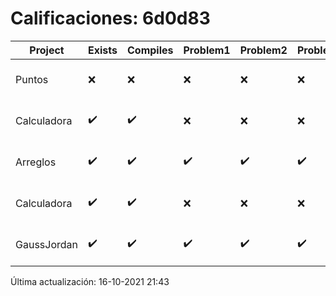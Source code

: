 # Calificaciones: 6d0d83
|Project|Exists|Compiles|Problem1|Problem2|Problem3|Extra|CommitHash|CommitDate|CheckDate|Comments|DueDate|Grade|
|-|-|-|-|-|-|-|-|-|-|-|-|-|
|Puntos|❌|❌|❌|❌|❌|❌|NA|NA|16-10-2021 21:43:22|No se encontró el archivo en PracticasComputacionI/Puntos/Punto.cpp|15-10-2021 21:00:00|5.0|
|Calculadora|✔️|✔️|❌|❌|❌|✔️|6e9bc66ccf8ee58d184c36e9971564756d0cebee|24-09-2021 18:00:14|24-09-2021 19:40:23|Revisa la operación suma-No implementaste operaciones con números flotantes-Revisa la operación división|17-09-2021 21:00:00|5.0|
|Arreglos|✔️|✔️|✔️|✔️|✔️|✔️|6e9bc66ccf8ee58d184c36e9971564756d0cebee|24-09-2021 18:00:14|24-09-2021 19:41:06|nan|24-09-2021 21:00:00|10.0|
|Calculadora|✔️|✔️|❌|❌|❌|✔️|4c1dd7cf8bbae24fc639e248af706a390ab5cb9c|15-09-2021 18:41:12|15-09-2021 19:03:53|Revisa la operación suma-No implementaste operaciones con números flotantes-Revisa la operación división|17-09-2021 21:00:00|7.333333333333333|
|GaussJordan|✔️|✔️|✔️|✔️|✔️|✔️|6f3b51dc1bcf3ad6bf4e5b7219b56984a0bfe921|05-10-2021 22:08:05|05-10-2021 23:17:21|nan|01-10-2021 21:00:00|8.0|

Última actualización: 16-10-2021 21:43